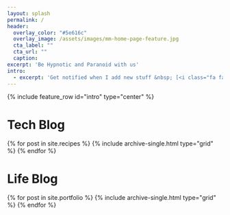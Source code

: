 ```yaml
---
layout: splash
permalink: /
header:
  overlay_color: "#5e616c"
  overlay_image: /assets/images/mm-home-page-feature.jpg
  cta_label: ""
  cta_url: ""
  caption:
excerpt: 'Be Hypnotic and Paranoid with us'
intro:
  - excerpt: 'Get notified when I add new stuff &nbsp; [<i class="fa fa-twitter"></i> @aquabubu1731](https://twitter.com/aquabubu1731){: .btn .btn--twitter} [<i class="fa fa-paypal"></i> Tip Me](https://www.paypal.me/payaquabubu){: .btn .btn--primary}'
---
```


{% include feature_row id="intro" type="center" %}

<div class="feature__wrapper">
  <h1>Tech Blog</h1>  
  <div class="grid__wrapper">
    {% for post in site.recipes %}
      {% include archive-single.html type="grid" %}
    {% endfor %}
  </div>
</div>

<div class="feature__wrapper">
  <h1>Life Blog</h1>
  <div class="grid__wrapper">
    {% for post in site.portfolio %}
      {% include archive-single.html type="grid" %}
    {% endfor %}
  </div>
</div>

